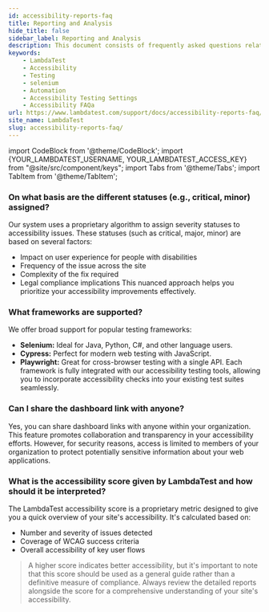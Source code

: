 ```yaml
---
id: accessibility-reports-faq
title: Reporting and Analysis
hide_title: false
sidebar_label: Reporting and Analysis
description: This document consists of frequently asked questions related to the accessibility tool of LambdaTest. It will help you to answer some of your common questions.
keywords:
    - LambdaTest
    - Accessibility
    - Testing
    - selenium
    - Automation
    - Accessibility Testing Settings
    - Accessibility FAQa
url: https://www.lambdatest.com/support/docs/accessibility-reports-faq/
site_name: LambdaTest
slug: accessibility-reports-faq/
---
```


import CodeBlock from '@theme/CodeBlock';
import {YOUR_LAMBDATEST_USERNAME, YOUR_LAMBDATEST_ACCESS_KEY} from "@site/src/component/keys";
import Tabs from '@theme/Tabs';
import TabItem from '@theme/TabItem';

<script type="application/ld+json"
      dangerouslySetInnerHTML={{ __html: JSON.stringify({
       "@context": "https://schema.org",
        "@type": "BreadcrumbList",
        "itemListElement": [{
          "@type": "ListItem",
          "position": 1,
          "name": "Home",
          "item": "https://www.lambdatest.com"
        },{
          "@type": "ListItem",
          "position": 2,
          "name": "Support",
          "item": "https://www.lambdatest.com/support/docs/"
        },{
          "@type": "ListItem",
          "position": 3,
          "name": "Accessibility FAQ",
          "item": "https://www.lambdatest.com/support/docs/accessibility-reports-faq/"
        }]
      })
    }}
></script>

### On what basis are the different statuses (e.g., critical, minor) assigned?
Our system uses a proprietary algorithm to assign severity statuses to accessibility issues. These statuses (such as critical, major, minor) are based on several factors:

- Impact on user experience for people with disabilities
- Frequency of the issue across the site
- Complexity of the fix required
- Legal compliance implications
This nuanced approach helps you prioritize your accessibility improvements effectively.

### What frameworks are supported?
We offer broad support for popular testing frameworks:

- **Selenium:** Ideal for Java, Python, C#, and other language users.
- **Cypress:** Perfect for modern web testing with JavaScript.
- **Playwright:** Great for cross-browser testing with a single API.
Each framework is fully integrated with our accessibility testing tools, allowing you to incorporate accessibility checks into your existing test suites seamlessly.

### Can I share the dashboard link with anyone?
Yes, you can share dashboard links with anyone within your organization. This feature promotes collaboration and transparency in your accessibility efforts. However, for security reasons, access is limited to members of your organization to protect potentially sensitive information about your web applications.

### What is the accessibility score given by LambdaTest and how should it be interpreted?
The LambdaTest accessibility score is a proprietary metric designed to give you a quick overview of your site's accessibility. It's calculated based on:
- Number and severity of issues detected
- Coverage of WCAG success criteria
- Overall accessibility of key user flows
> A higher score indicates better accessibility, but it's important to note that this score should be used as a general guide rather than a definitive measure of compliance. Always review the detailed reports alongside the score for a comprehensive understanding of your site's accessibility.